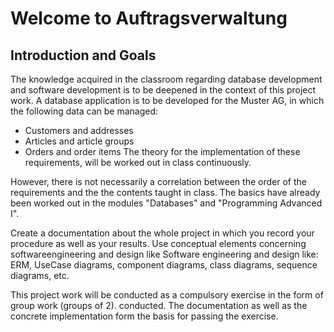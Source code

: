 # Welcome to Auftragsverwaltung

## Introduction and Goals

The knowledge acquired in the classroom regarding database development and software development is to be deepened in the context of this project work. A database application is to be developed for the Muster AG, in which the following data can be managed: 

- Customers and addresses 
- Articles and article groups 
- Orders and order items The theory for the implementation of these requirements, will be worked out in class continuously.

However, there is not necessarily a correlation between the order of the requirements and the the contents taught in class.  The basics have already been worked out in the modules "Databases" and "Programming Advanced I".  

Create a documentation about the whole project in which you record your procedure as well as your results. Use conceptual elements concerning softwareengineering and design like Software engineering and design like: ERM, UseCase diagrams, component diagrams, class diagrams, sequence diagrams, etc.  

This project work will be conducted as a compulsory exercise in the form of group work (groups of 2). conducted. The documentation as well as the concrete implementation form the basis for passing the exercise.